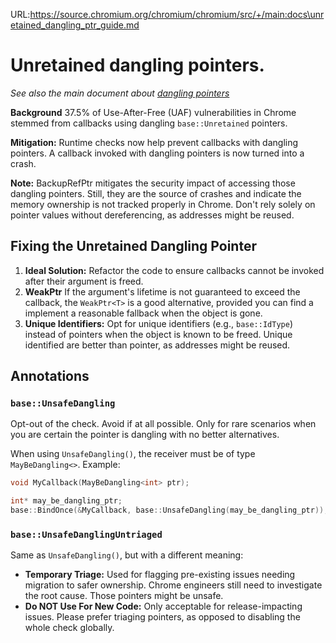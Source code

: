 URL:https://source.chromium.org/chromium/chromium/src/+/main:docs\unretained_dangling_ptr_guide.md
# Unretained dangling pointers.

*See also the main document about [dangling pointers](./dangling_ptr.md)*

**Background**
37.5% of Use-After-Free (UAF) vulnerabilities in Chrome stemmed from callbacks using dangling `base::Unretained` pointers.

**Mitigation:**
Runtime checks now help prevent callbacks with dangling pointers. A callback
invoked with dangling pointers is now turned into a crash.

**Note:** BackupRefPtr mitigates the security impact of accessing those dangling
pointers. Still, they are the source of crashes and indicate the memory
ownership is not tracked properly in Chrome. Don't rely solely on pointer values
without dereferencing, as addresses might be reused.

## Fixing the Unretained Dangling Pointer

1. **Ideal Solution:**  Refactor the code to ensure callbacks cannot be invoked
   after their argument is freed.
2. **WeakPtr<T>** If the argument's lifetime is not guaranteed to exceed the
   callback, the `WeakPtr<T>` is a good alternative, provided you can find a
   implement a reasonable fallback when the object is gone.
3. **Unique Identifiers:** Opt for unique identifiers (e.g., `base::IdType`)
   instead of pointers when the object is known to be freed. Unique identified
   are better than pointer, as addresses might be reused.

## Annotations

### `base::UnsafeDangling`

Opt-out of the check. Avoid if at all possible. Only for rare scenarios when you
are certain the pointer is dangling with no better alternatives.

When using `UnsafeDangling()`, the receiver must be of type
`MayBeDangling<>`. Example:

```cpp
void MyCallback(MayBeDangling<int> ptr);

int* may_be_dangling_ptr;
base::BindOnce(&MyCallback, base::UnsafeDangling(may_be_dangling_ptr));
```

### `base::UnsafeDanglingUntriaged`

Same as `UnsafeDangling()`, but with a different meaning:

- **Temporary Triage:** Used for flagging pre-existing issues needing migration
  to safer ownership. Chrome engineers still need to investigate the root cause.
  Those pointers might be unsafe.
- **Do NOT Use For New Code:** Only acceptable for release-impacting issues.
  Please prefer triaging pointers, as opposed to disabling the whole check
  globally.

